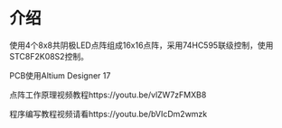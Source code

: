 # 介绍
使用4个8x8共阴极LED点阵组成16x16点阵，采用74HC595联级控制，使用STC8F2K08S2控制。

PCB使用Altium Designer 17



点阵工作原理视频教程https://youtu.be/vlZW7zFMXB8

程序编写教程视频请看https://youtu.be/bVIcDm2wmzk
